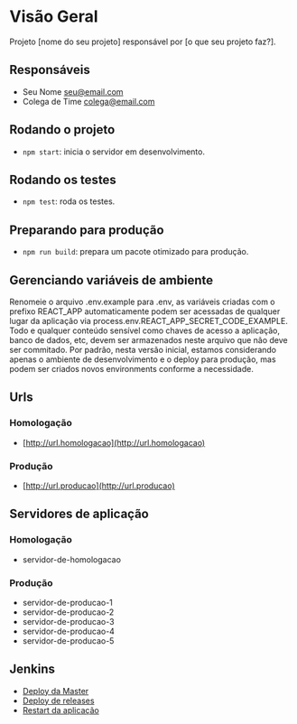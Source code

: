 # Visão Geral

Projeto [nome do seu projeto] responsável por [o que seu projeto faz?].

## Responsáveis

- Seu Nome <seu@email.com>
- Colega de Time <colega@email.com>

## Rodando o projeto

- `npm start`: inicia o servidor em desenvolvimento.

## Rodando os testes

- `npm test`: roda os testes.

## Preparando para produção

- `npm run build`: prepara um pacote otimizado para produção.

## Gerenciando variáveis de ambiente

Renomeie o arquivo .env.example para .env, as variáveis criadas com o prefixo REACT_APP automaticamente podem ser acessadas de qualquer lugar da aplicação via process.env.REACT_APP_SECRET_CODE_EXAMPLE. 
Todo e qualquer conteúdo sensível como chaves de acesso a aplicação, banco de dados, etc, devem ser armazenados neste arquivo que não deve ser commitado.
Por padrão, nesta versão inicial, estamos considerando apenas o ambiente de desenvolvimento e o deploy para produção, mas podem ser criados novos environments conforme a necessidade.

## Urls

### Homologação

- [http://url.homologacao](http://url.homologacao)

### Produção

- [http://url.producao](http://url.producao)

## Servidores de aplicação

### Homologação

- servidor-de-homologacao

### Produção

- servidor-de-producao-1
- servidor-de-producao-2
- servidor-de-producao-3
- servidor-de-producao-4
- servidor-de-producao-5

## Jenkins

- [Deploy da Master](http://jenkins/job/...)
- [Deploy de releases](http://jenkins/job/...)
- [Restart da aplicação](http://jenkins/job/...)